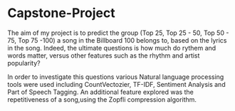 # Capstone-Project

The aim of my project is to predict the group (Top 25, Top 25 - 50, Top 50 - 75, Top 75 -100) a song in the Billboard 100 belongs to, based on the lyrics in the song. Indeed, the ultimate questions is how much do rythem and words matter, versus other features such as the rhythm and artist popularity?

In order to investigate this questions various Natural language processing tools were used including CountVectozier, TF-IDF, Sentiment Analysis and Part of Speech Tagging. An additional feature explored was the repetitiveness of a song,using the Zopfli compression algorithm.
